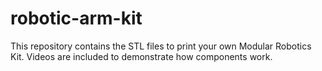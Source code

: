 # robotic-arm-kit
This repository contains the STL files to print your own Modular Robotics Kit. Videos are included to demonstrate how components work.
